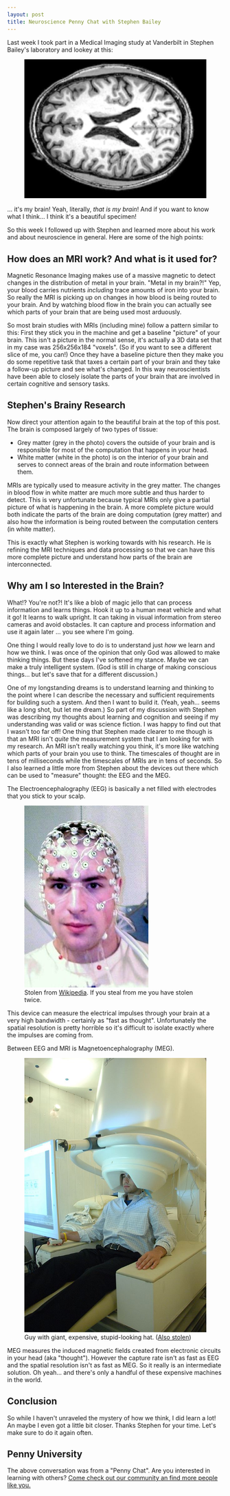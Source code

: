 ```yaml
---
layout: post
title: Neuroscience Penny Chat with Stephen Bailey
---
```

Last week I took part in a Medical Imaging study at Vanderbilt in Stephen Bailey's laboratory and lookey at this:


<figure>
    <img src='/assets/john_brain.png' alt='missing' class="centered"/>
</figure>


... it's my brain! Yeah, literally, _that is my brain_! And if you want to know what I think... I think it's a beautiful specimen!


So this week I followed up with Stephen and learned more about his work and about neuroscience in general. Here are some of the high points:


## How does an MRI work? And what is it used for?

Magnetic Resonance Imaging makes use of a massive magnetic to detect changes in the distribution of metal in your brain. "Metal in my brain?!" Yep, your blood carries nutrients _including_ trace amounts of iron into your brain. So really the MRI is picking up on changes in how blood is being routed to your brain. And by watching blood flow in the brain you can actually see which parts of your brain that are being used most arduously.

So most brain studies with MRIs (including mine) follow a pattern similar to this: First they stick you in the machine and get a baseline "picture" of your brain. This isn't a picture in the normal sense, it's actually a 3D data set that in my case was 256x256x184 "voxels". (So if you want to see a different slice of me, you can!) Once they have a baseline picture then they make you do some repetitive task that taxes a certain part of your brain and they take a follow-up picture and see what's changed. In this way neuroscientists have been able to closely isolate the parts of your brain that are involved in certain cognitive and sensory tasks.

## Stephen's Brainy Research

Now direct your attention again to the beautiful brain at the top of this post. The brain is composed largely of two types of tissue:

- Grey matter (grey in the photo) covers the outside of your brain and is responsible for most of the computation that happens in your head.
- White matter (white in the photo) is on the interior of your brain and serves to connect areas of the brain and route information between them.

MRIs are typically used to measure activity in the grey matter. The changes in blood flow in white matter are much more subtle and thus harder to detect. This is very unfortunate because typical MRIs only give a partial picture of what is happening in the brain. A more complete picture would both indicate the parts of the brain are doing computation (grey matter) and also how the information is being routed between the computation centers (in white matter).

This is exactly what Stephen is working towards with his research. He is refining the MRI techniques and data processing so that we can have this more complete picture and understand how parts of the brain are interconnected.

## Why am I so Interested in the Brain?
What!? You're not?! It's like a blob of magic jello that can process information and learns things. Hook it up to a human meat vehicle and what it go! It learns to walk upright. It can taking in visual information from stereo cameras and avoid obstacles. It can capture and process information and use it again later ... you see where I'm going.

One thing I would really love to do is to understand just _how_ we learn and how we think. I was once of the opinion that only God was allowed to make thinking things. But these days I've softened my stance. Maybe we can make a truly intelligent system. (God is still in charge of making conscious things... but let's save that for a different discussion.)

One of my longstanding dreams is to understand learning and thinking to the point where I can describe the necessary and sufficient requirements for building such a system. And then I want to build it. (Yeah, yeah... seems like a long shot, but let me dream.) So part of my discussion with Stephen was describing my thoughts about learning and cognition and seeing if my understanding was valid or was science fiction. I was happy to find out that I wasn't too far off! One thing that Stephen made clearer to me though is that an MRI isn't _quite_ the measurement system that I am looking for with my research. An MRI isn't really watching you think, it's more like watching which parts of your brain you use to think. The timescales of thought are in tens of milliseconds while the timescales of MRIs are in tens of seconds. So I also learned a little more from Stephen about the devices out there which can be used to "measure" thought: the EEG and the MEG.

The Electroencephalography (EEG) is basically a net filled with electrodes that you stick to your scalp.

<figure>
    <img src='/assets/EEG_cap.jpg' alt='missing' class="centered"/>
    <figcaption>Stolen from <a href="https://en.wikipedia.org/wiki/Electroencephalography">Wikipedia</a>. If you steal from me you have stolen twice.</figcaption>
</figure>

This device can measure the electrical impulses through your brain at a very high bandwidth - certainly as "fast as thought". Unfortunately the spatial resolution is pretty horrible so it's difficult to isolate exactly where the impulses are coming from.

Between EEG and MRI is Magnetoencephalography (MEG).

<figure>
    <img src='/assets/NIMH_MEG.jpg' alt='missing' class="centered"/>
    <figcaption>Guy with giant, expensive, stupid-looking hat. (<a href="https://en.wikipedia.org/wiki/Magnetoencephalography">Also stolen</a>)</figcaption>
</figure>

MEG measures the induced magnetic fields created from electronic circuits in your head (aka "thought"). However the capture rate isn't as fast as EEG and the spatial resolution isn't as fast as MEG. So it really is an intermediate solution. Oh yeah... and there's only a handful of these expensive machines in the world.

## Conclusion
So while I haven't unraveled the mystery of how we think, I did learn a lot! An maybe I even got a little bit closer. Thanks Stephen for your time. Let's make sure to do it again often.

## Penny University
The above conversation was from a "Penny Chat". Are you interested in learning with others? [Come check out our community an find more people like you.](http://pennyuniversity.org)

